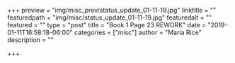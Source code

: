+++
preview = "img/misc_prev/status_update_01-11-19.jpg"
linktitle = ""
featuredpath = "img/misc/status_update_01-11-19.jpg"
featuredalt = ""
featured = ""
type = "post"
title = "Book 1 Page 23 REWORK"
date = "2019-01-11T16:58:18-06:00"
categories = ["misc"]
author = "Maria Rice"
description = ""

+++



